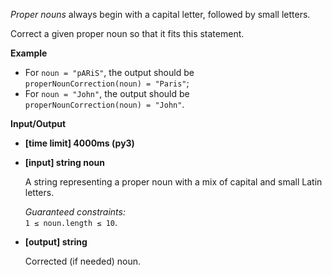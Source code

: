 <div class="markdown"><p><em>Proper nouns</em> always begin with a capital letter, followed by small letters.</p>
<p>Correct a given proper noun so that it fits this statement.</p>
<p><strong>Example</strong></p>
<ul>
<li>For <code>noun = "pARiS"</code>, the output should be<br>
<code>properNounCorrection(noun) = "Paris"</code>;</li>
<li>For <code>noun = "John"</code>, the output should be<br>
<code>properNounCorrection(noun) = "John"</code>.</li>
</ul>
<p><strong>Input/Output</strong></p>
<ul>
<li><strong>[time limit] 4000ms (py3)</strong></li>
</ul>
<ul>
<li>
<p><strong>[input] string noun</strong></p>
<p>A string representing a proper noun with a mix of capital and small Latin letters.</p>
<p><em>Guaranteed constraints:</em><br>
<code>1 ≤ noun.length ≤ 10</code>.</p>
</li>
<li>
<p><strong>[output] string</strong></p>
<p>Corrected (if needed) noun.</p>
</li>
</ul>
</div>